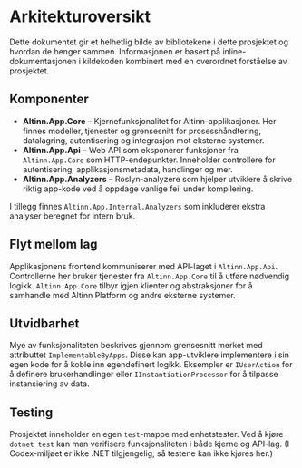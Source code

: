 # Arkitekturoversikt

Dette dokumentet gir et helhetlig bilde av bibliotekene i dette prosjektet og hvordan de henger sammen. Informasjonen er basert på inline-dokumentasjonen i kildekoden kombinert med en overordnet forståelse av prosjektet.

## Komponenter

- **Altinn.App.Core** – Kjernefunksjonalitet for Altinn-applikasjoner. Her finnes modeller, tjenester og grensesnitt for prosesshåndtering, datalagring, autentisering og integrasjon mot eksterne systemer.
- **Altinn.App.Api** – Web API som eksponerer funksjoner fra `Altinn.App.Core` som HTTP-endepunkter. Inneholder controllere for autentisering, applikasjonsmetadata, handlinger og mer.
- **Altinn.App.Analyzers** – Roslyn-analyzere som hjelper utviklere å skrive riktig app-kode ved å oppdage vanlige feil under kompilering.

I tillegg finnes `Altinn.App.Internal.Analyzers` som inkluderer ekstra analyser beregnet for intern bruk.

## Flyt mellom lag

Applikasjonens frontend kommuniserer med API-laget i `Altinn.App.Api`. Controllerne her bruker tjenester fra `Altinn.App.Core` til å utføre nødvendig logikk. `Altinn.App.Core` tilbyr igjen klienter og abstraksjoner for å samhandle med Altinn Platform og andre eksterne systemer.

## Utvidbarhet

Mye av funksjonaliteten beskrives gjennom grensesnitt merket med attributtet `ImplementableByApps`. Disse kan app-utviklere implementere i sin egen kode for å koble inn egendefinert logikk. Eksempler er `IUserAction` for å definere brukerhandlinger eller `IInstantiationProcessor` for å tilpasse instansiering av data.

## Testing

Prosjektet inneholder en egen `test`-mappe med enhetstester. Ved å kjøre `dotnet test` kan man verifisere funksjonaliteten i både kjerne og API-lag. (I Codex-miljøet er ikke .NET tilgjengelig, så testene kan ikke kjøres her.)

